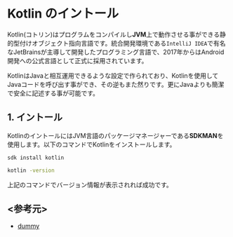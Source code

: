 # Kotlin のイントール

Kotlin(コトリン)はプログラムをコンパイルし**JVM**上で動作させる事ができる静的型付けオブジェクト指向言語です。統合開発環境である`IntelliJ IDEA`で有名なJetBrainsが主導して開発したプログラミング言語で、2017年からはAndroid開発への公式言語として正式に採用されています。

KotlinはJavaと相互運用できるような設定で作られており、Kotlinを使用してJavaコードを呼び出す事ができ、その逆もまた然りです。更にJavaよりも簡潔で安全に記述する事が可能です。

## 1. イントール

KotlinのイントールにはJVM言語のパッケージマネージャーである**SDKMAN**を使用します。以下のコマンドでKotlinをインストールします。

```bash
sdk install kotlin
```

```bash
kotlin -version
```

上記のコマンドでバージョン情報が表示されれば成功です。


## <参考元>

- [dummy](dummy)
